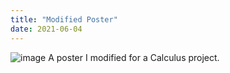 ```yaml
---
title: "Modified Poster"
date: 2021-06-04
---
```

![image](https://user-images.githubusercontent.com/83957793/121204680-0b21df80-c845-11eb-9cfc-779177d1e71a.png)
A poster I modified for a Calculus project.
